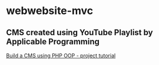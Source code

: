 # webwebsite-mvc
## CMS created using YouTube Playlist by Applicable Programming 
[Build a CMS using PHP OOP - project tutorial](https://www.youtube.com/playlist?list=PLL4sNmZle1wBauJ1Xi87AQYRmu4n3Vaq8)
